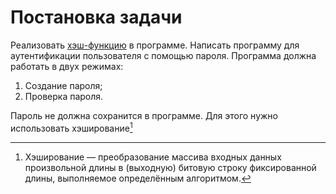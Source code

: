 # Постановка задачи

Реализовать [хэш-функцию](https://ru.wikipedia.org/wiki/%D0%A5%D0%B5%D1%88-%D1%84%D1%83%D0%BD%D0%BA%D1%86%D0%B8%D1%8F) в программе. Написать программу для аутентификации пользователя с помощью пароля. Программа должна работать в двух режимах:

1. Создание пароля;
2. Проверка пароля.

Пароль не должна сохранится в программе. Для этого нужно использовать хэширование[^1]

[^1]: Хэширование — преобразование массива входных данных произвольной длины в (выходную) битовую строку фиксированной длины, выполняемое определённым алгоритмом.
